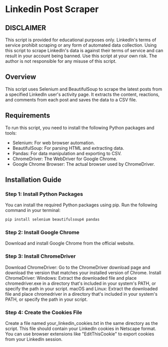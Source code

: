 # Linkedin Post Scraper 

## DISCLAIMER

This script is provided for educational purposes only. LinkedIn's terms of service prohibit scraping or any form of automated data collection.
Using this script to scrape LinkedIn's data is against their terms of service and can result in your account being banned.
Use this script at your own risk. The author is not responsible for any misuse of this script.

## Overview

This script uses Selenium and BeautifulSoup to scrape the latest posts from a specified LinkedIn user's activity page.
It extracts the content, reactions, and comments from each post and saves the data to a CSV file.

## Requirements

To run this script, you need to install the following Python packages and tools:
- Selenium: For web browser automation.
- BeautifulSoup: For parsing HTML and extracting data.
- Pandas: For data manipulation and exporting to CSV.
- ChromeDriver: The WebDriver for Google Chrome.
- Google Chrome Browser: The actual browser used by ChromeDriver.

## Installation Guide

### Step 1: Install Python Packages
You can install the required Python packages using pip. Run the following command in your terminal:
 ```sh
 pip install selenium beautifulsoup4 pandas
 ```

### Step 2: Install Google Chrome
Download and install Google Chrome from the official website.

### Step 3: Install ChromeDriver
Download ChromeDriver: Go to the ChromeDriver download page and download the version that matches your installed version of Chrome.
Install ChromeDriver:
Windows: Extract the downloaded file and place chromedriver.exe in a directory that's included in your system's PATH, or specify the path in your script.
macOS and Linux: Extract the downloaded file and place chromedriver in a directory that's included in your system's PATH, or specify the path in your script.

### Step 4: Create the Cookies File
Create a file named your_linkedin_cookies.txt in the same directory as the script.
This file should contain your LinkedIn cookies in Netscape format.
You can use browser extensions like "EditThisCookie" to export cookies from your LinkedIn session.
